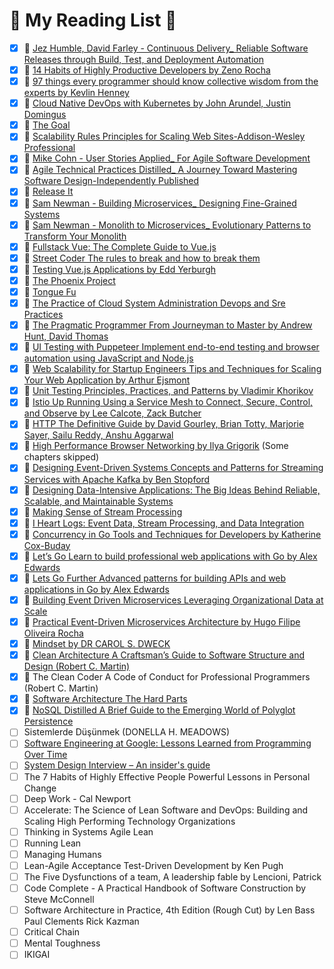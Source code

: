 # 🚀 My Reading List 🚀 

- [x] 📖 [Jez Humble, David Farley - Continuous Delivery_ Reliable Software Releases through Build, Test, and Deployment Automation](https://www.amazon.com/Continuous-Delivery-Deployment-Automation-Addison-Wesley/dp/0321601912)
- [x] 📖 [14 Habits of Highly Productive Developers by Zeno Rocha](https://www.amazon.com/14-Habits-Highly-Productive-Developers-ebook/dp/B08BF74RRG) 
- [x] 📖 [97 things every programmer should know collective wisdom from the experts by Kevlin Henney](https://www.amazon.com.tr/Things-Every-Programmer-Should-Know/dp/0596809484)
- [x] 📖 [Cloud Native DevOps with Kubernetes by John Arundel, Justin Domingus](https://www.amazon.com.tr/Cloud-Native-DevOps-Kubernetes-Applications/dp/1492040762)
- [x] 📖 [The Goal](https://www.amazon.com.tr/Goal-Eliyahu-M-Goldratt/dp/0884271951)
- [x] 📖 [Scalability Rules  Principles for Scaling Web Sites-Addison-Wesley Professional](https://www.amazon.com/Scalability-Rules-Principles-Scaling-Sites/dp/0321753887)
- [x] 📖 [Mike Cohn - User Stories Applied_ For Agile Software Development](https://www.amazon.com/User-Stories-Applied-Software-Development/dp/0321205685)
- [x] 📖 [Agile Technical Practices Distilled_ A Journey Toward Mastering Software Design-Independently Published](https://www.amazon.com.tr/Agile-Technical-Practices-Distilled-principles/dp/1838980849)
- [x] 📖 [Release It](https://www.amazon.com/Release-Production-Ready-Software-Pragmatic-Programmers/dp/0978739213)
- [x] 📖 [Sam Newman - Building Microservices_ Designing Fine-Grained Systems](https://www.amazon.com.tr/Building-Microservices-Sam-Newman/dp/1491950358)
- [x] 📖 [Sam Newman - Monolith to Microservices_ Evolutionary Patterns to Transform Your Monolith](https://www.amazon.com/Monolith-Microservices-Evolutionary-Patterns-Transform/dp/1492047848)
- [x] 📖 [Fullstack Vue: The Complete Guide to Vue.js](https://www.amazon.com.tr/Fullstack-Vue-Complete-Guide-Vue-js/dp/1987595297)
- [x] 📖 [Street Coder The rules to break and how to break them](https://www.amazon.com.tr/Street-Coder-Rules-Break-Them/dp/1617298379)
- [x] 📖 [Testing Vue.js Applications by Edd Yerburgh](https://www.amazon.com/Testing-Vue-js-Applications-Edd-Yerburgh/dp/1617295248)
- [x] 📖 [The Phoenix Project](https://www.amazon.com/Phoenix-Project-DevOps-Helping-Business/dp/0988262592)
- [x] 📖 [Tongue Fu](https://pdfroom.com/books/tongue-fu-sam-horn/0q2JQEVmgxE)
- [x] 📖 [The Practice of Cloud System Administration Devops and Sre Practices](https://www.amazon.com/Practice-Cloud-System-Administration-Practices/dp/032194318X)
- [x] 📖 [The Pragmatic Programmer From Journeyman to Master by Andrew Hunt, David Thomas](https://www.amazon.com.tr/Pragmatic-Programmer-Andrew-Hunt/dp/020161622X)
- [x] 📖 [UI Testing with Puppeteer Implement end-to-end testing and browser automation using JavaScript and Node.js](https://www.amazon.com/Testing-Puppeteer-end-end-automation-ebook/dp/B08PFPMKFX)
- [x] 📖 [Web Scalability for Startup Engineers Tips and Techniques for Scaling Your Web Application by Arthur Ejsmont](https://www.amazon.com.tr/Scalability-Startup-Engineers-Paperback-Ejsmont/dp/0071843655) 
- [x] 📖 [Unit Testing Principles, Practices, and Patterns by Vladimir Khorikov](https://www.amazon.com/Unit-Testing-Principles-Practices-Patterns/dp/1617296279)
- [x] 📖 [Istio Up  Running Using a Service Mesh to Connect, Secure, Control, and Observe by Lee Calcote, Zack Butcher](https://www.amazon.com/Istio-Running-Service-Connect-Control/dp/1492043788)
- [x] 📖 [HTTP The Definitive Guide by David Gourley, Brian Totty, Marjorie Sayer, Sailu Reddy, Anshu Aggarwal](https://www.amazon.com.tr/HTTP-David-Gourley/dp/1565925092)
- [x] 📖 [High Performance Browser Networking by Ilya Grigorik](https://www.amazon.com.tr/High-Performance-Browser-Networking-performance/dp/1449344763) (Some chapters skipped)
- [x] 📖 [Designing Event-Driven Systems Concepts and Patterns for Streaming Services with Apache Kafka by Ben Stopford](https://www.confluent.io/designing-event-driven-systems/)
- [x] 📖 [Designing Data-Intensive Applications: The Big Ideas Behind Reliable, Scalable, and Maintainable Systems](https://www.amazon.com.tr/Designing-Data-Intensive-Applications-Reliable-Maintainable/dp/1449373321) 
- [x] 📖 [Making Sense of Stream Processing](https://www.oreilly.com/library/view/making-sense-of/9781492042563/)
- [x] 📖 [I Heart Logs: Event Data, Stream Processing, and Data Integration](https://www.amazon.com.tr/Heart-Logs-Stream-Processing-Integration/dp/1491909382)
- [x] 📖 [Concurrency in Go Tools and Techniques for Developers by Katherine Cox-Buday](https://www.amazon.com/Concurrency-Go-Tools-Techniques-Developers/dp/1491941197) 
- [x] 📖 [Let’s Go Learn to build professional web applications with Go by Alex Edwards](https://lets-go.alexedwards.net/)
- [x] 📖 [Lets Go Further Advanced patterns for building APIs and web applications in Go by Alex Edwards](https://lets-go.alexedwards.net/)
- [x] 📖 [Building Event Driven Microservices Leveraging Organizational Data at Scale](https://www.amazon.com/Building-Event-Driven-Microservices-Leveraging-Organizational/dp/1492057894/ref=sr_1_1?keywords=event+driven+architecture&qid=1647501114&sprefix=event+driven+arc%2Caps%2C240&sr=8-1)
- [x] 📖 [Practical Event-Driven Microservices Architecture by Hugo Filipe Oliveira Rocha](https://www.amazon.com/Practical-Event-Driven-Microservices-Architecture-Sustainable/dp/1484274679)
- [x] 📖 [Mindset by DR CAROL S. DWECK](https://www.amazon.com/Mindset-Psychology-Carol-S-Dweck/dp/0345472322)
- [x] 📖 [Clean Architecture A Craftsman’s Guide to Software Structure and Design (Robert C. Martin)](https://www.amazon.com/Clean-Architecture-Craftsmans-Software-Structure/dp/0134494164)
- [x] 📖 The Clean Coder A Code of Conduct for Professional Programmers (Robert C. Martin)
- [x] 📖 [Software Architecture The Hard Parts](https://www.amazon.com/Software-Architecture-Trade-Off-Distributed-Architectures/dp/1492086894)
- [x] 📖 [NoSQL Distilled A Brief Guide to the Emerging World of Polyglot Persistence](https://www.amazon.com/NoSQL-Distilled-Emerging-Polyglot-Persistence/dp/0321826620)
- [ ] Sistemlerde Düşünmek (DONELLA H. MEADOWS)
- [ ] [Software Engineering at Google: Lessons Learned from Programming Over Time](https://www.amazon.com/Software-Engineering-Google-Lessons-Programming/dp/1492082791)
- [ ] [System Design Interview – An insider's guide](https://github.com/Abdulsametileri/my-reading-list/blob/main/README.md)
- [ ] The 7 Habits of Highly Effective People Powerful Lessons in Personal Change
- [ ] Deep Work - Cal Newport
- [ ] Accelerate: The Science of Lean Software and DevOps: Building and Scaling High Performing Technology Organizations
- [ ] Thinking in Systems Agile Lean
- [ ] Running Lean
- [ ] Managing Humans
- [ ] Lean-Agile Acceptance Test-Driven Development by Ken Pugh
- [ ] The Five Dysfunctions of a team, A leadership fable by Lencioni, Patrick
- [ ] Code Complete - A Practical Handbook of Software Construction by Steve McConnell
- [ ] Software Architecture in Practice, 4th Edition (Rough Cut) by Len Bass Paul Clements Rick Kazman
- [ ] Critical Chain
- [ ] Mental Toughness
- [ ] IKIGAI

